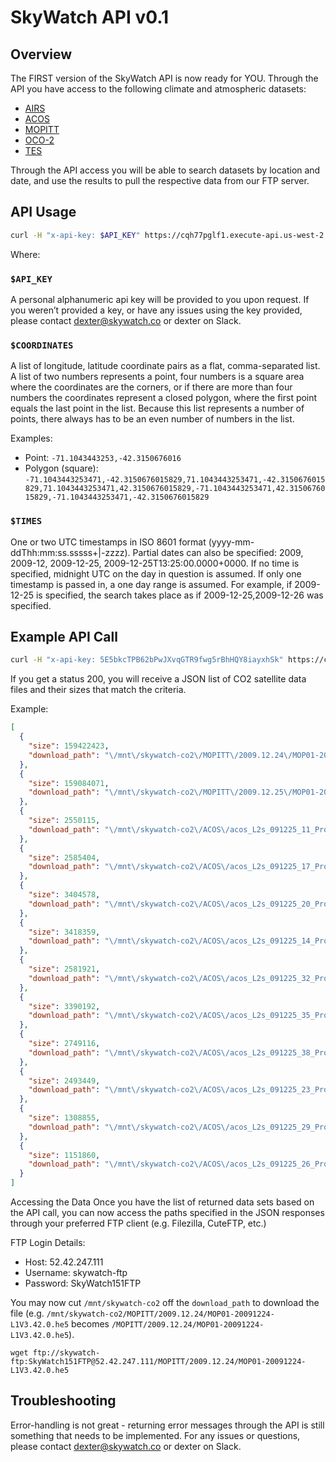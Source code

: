# SkyWatch API v0.1

## Overview
The FIRST version of the SkyWatch API is now ready for YOU. Through the API you have access to the following climate and atmospheric datasets:
- [AIRS]
- [ACOS]
- [MOPITT]
- [OCO-2]
- [TES]

Through the API access you will be able to search datasets by location and date, and use the results to pull the respective data from our FTP server.

## API Usage
```sh
curl -H "x-api-key: $API_KEY" https://cqh77pglf1.execute-api.us-west-2.amazonaws.com/prod/data/location/$COORDINATES/time/$TIMES
```

Where:

### `$API_KEY`
A personal alphanumeric api key will be provided to you upon request. If you weren’t provided a key, or have any issues using the key provided, please contact dexter@skywatch.co or dexter on Slack.

### `$COORDINATES`
A list of longitude, latitude coordinate pairs as a flat, comma-separated list. A list of two numbers represents a point, four numbers is a square area where the coordinates are the corners, or if there are more than four numbers the coordinates represent a closed polygon, where the first point equals the last point in the list. Because this list represents a number of points, there always has to be an even number of numbers in the list.

Examples:
- Point: `-71.1043443253,-42.3150676016`
- Polygon (square): `-71.1043443253471,-42.3150676015829,71.1043443253471,-42.3150676015829,71.1043443253471,42.3150676015829,-71.1043443253471,42.3150676015829,-71.1043443253471,-42.3150676015829`

### `$TIMES`
One or two UTC timestamps in ISO 8601 format (yyyy-mm-ddThh:mm:ss.sssss+|-zzzz). Partial dates can also be specified: 2009, 2009-12, 2009-12-25, 2009-12-25T13:25:00.0000+0000. If no time is specified, midnight UTC on the day in question is assumed.
If only one timestamp is passed in, a one day range is assumed. For example, if 2009-12-25 is specified, the search takes place as if 2009-12-25,2009-12-26 was specified.

## Example API Call
```sh
curl -H "x-api-key: 5E5bkcTPB62bPwJXvqGTR9fwg5rBhHQY8iayxhSk" https://cqh77pglf1.execute-api.us-west-2.amazonaws.com/prod/data/location/-71.1043443253471,-42.3150676015829/time/2009-12-25
```
If you get a status 200, you will receive a JSON list of CO2 satellite data files and their sizes that match the criteria.

Example:

```json
[
  {
    "size": 159422423,
    "download_path": "\/mnt\/skywatch-co2\/MOPITT\/2009.12.24\/MOP01-20091224-L1V3.42.0.he5"
  },
  {
    "size": 159084071,
    "download_path": "\/mnt\/skywatch-co2\/MOPITT\/2009.12.25\/MOP01-20091225-L1V3.42.0.he5"
  },
  {
    "size": 2550115,
    "download_path": "\/mnt\/skywatch-co2\/ACOS\/acos_L2s_091225_11_Production_v161160_L2s30504_r01_PolB_160129193422.h5"
  },
  {
    "size": 2585404,
    "download_path": "\/mnt\/skywatch-co2\/ACOS\/acos_L2s_091225_17_Production_v161160_L2s30504_r01_PolB_160129193432.h5"
  },
  {
    "size": 3404578,
    "download_path": "\/mnt\/skywatch-co2\/ACOS\/acos_L2s_091225_20_Production_v161160_L2s30504_r01_PolB_160129193447.h5"
  },
  {
    "size": 3418359,
    "download_path": "\/mnt\/skywatch-co2\/ACOS\/acos_L2s_091225_14_Production_v161160_L2s30504_r01_PolB_160129193427.h5"
  },
  {
    "size": 2581921,
    "download_path": "\/mnt\/skywatch-co2\/ACOS\/acos_L2s_091225_32_Production_v161160_L2s30504_r01_PolB_160129193512.h5"
  },
  {
    "size": 3390192,
    "download_path": "\/mnt\/skywatch-co2\/ACOS\/acos_L2s_091225_35_Production_v161160_L2s30504_r01_PolB_160129193518.h5"
  },
  {
    "size": 2749116,
    "download_path": "\/mnt\/skywatch-co2\/ACOS\/acos_L2s_091225_38_Production_v161160_L2s30504_r01_PolB_160129193523.h5"
  },
  {
    "size": 2493449,
    "download_path": "\/mnt\/skywatch-co2\/ACOS\/acos_L2s_091225_23_Production_v161160_L2s30504_r01_PolB_160129193452.h5"
  },
  {
    "size": 1308855,
    "download_path": "\/mnt\/skywatch-co2\/ACOS\/acos_L2s_091225_29_Production_v161160_L2s30504_r01_PolB_160129193502.h5"
  },
  {
    "size": 1151860,
    "download_path": "\/mnt\/skywatch-co2\/ACOS\/acos_L2s_091225_26_Production_v161160_L2s30504_r01_PolB_160129193457.h5"
  }
]
```

Accessing the Data
Once you have the list of returned data sets based on the API call, you can now access the paths specified in the JSON responses through your preferred FTP client (e.g. Filezilla, CuteFTP, etc.)

FTP Login Details:
- Host: 52.42.247.111
- Username: skywatch-ftp
- Password: SkyWatch151FTP

You may now cut `/mnt/skywatch-co2` off the `download_path` to download the file (e.g. `/mnt/skywatch-co2/MOPITT/2009.12.24/MOP01-20091224-L1V3.42.0.he5` becomes `/MOPITT/2009.12.24/MOP01-20091224-L1V3.42.0.he5`).

```
wget ftp://skywatch-ftp:SkyWatch151FTP@52.42.247.111/MOPITT/2009.12.24/MOP01-20091224-L1V3.42.0.he5
```

## Troubleshooting
Error-handling is not great - returning error messages through the API is still something that needs to be implemented.
For any issues or questions, please contact  dexter@skywatch.co  or  dexter on Slack.

[AIRS]: http://www.skywatch.co/airs
[ACOS]: http://disc.sci.gsfc.nasa.gov/acdisc/documentation/ACOS.html
[MOPITT]: http://www.skywatch.co/mopitt
[OCO-2]: http://www.skywatch.co/oco2
[TES]: http://www.skywatch.co/tes
